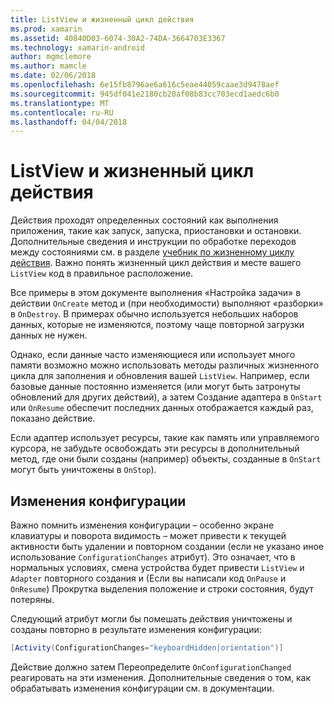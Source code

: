 ```yaml
---
title: ListView и жизненный цикл действия
ms.prod: xamarin
ms.assetid: 40840D03-6074-30A2-74DA-3664703E3367
ms.technology: xamarin-android
author: mgmclemore
ms.author: mamcle
ms.date: 02/06/2018
ms.openlocfilehash: 6e15fb8796ae6a616c5eae44059caae3d9478aef
ms.sourcegitcommit: 945df041e2180cb20af08b83cc703ecd1aedc6b0
ms.translationtype: MT
ms.contentlocale: ru-RU
ms.lasthandoff: 04/04/2018
---
```

# <a name="listview-and-the-activity-lifecycle"></a>ListView и жизненный цикл действия

Действия проходят определенных состояний как выполнения приложения, такие как запуск, запуска, приостановки и остановки. Дополнительные сведения и инструкции по обработке переходов между состояниями см. в разделе [учебник по жизненному циклу действия](~/android/app-fundamentals/activity-lifecycle/index.md).
Важно понять жизненный цикл действия и месте вашего `ListView` код в правильное расположение.

Все примеры в этом документе выполнения «Настройка задачи» в действии `OnCreate` метод и (при необходимости) выполняют «разборки» в `OnDestroy`. В примерах обычно используется небольших наборов данных, которые не изменяются, поэтому чаще повторной загрузки данных не нужен.

Однако, если данные часто изменяющиеся или использует много памяти возможно можно использовать методы различных жизненного цикла для заполнения и обновления вашей `ListView`. Например, если базовые данные постоянно изменяется (или могут быть затронуты обновлений для других действий), а затем Создание адаптера в `OnStart` или `OnResume` обеспечит последних данных отображается каждый раз, показано действие.

Если адаптер использует ресурсы, такие как память или управляемого курсора, не забудьте освобождать эти ресурсы в дополнительный метод, где они были созданы (например) объекты, созданные в `OnStart` могут быть уничтожены в `OnStop`).


## <a name="configuration-changes"></a>Изменения конфигурации

Важно помнить изменения конфигурации &ndash; особенно экране клавиатуры и поворота видимость &ndash; может привести к текущей активности быть удалении и повторном создании (если не указано иное использование `ConfigurationChanges` атрибут). Это означает, что в нормальных условиях, смена устройства будет привести `ListView` и `Adapter` повторного создания и (Если вы написали код `OnPause` и `OnResume`) Прокрутка выделения положение и строки состояния, будут потеряны.

Следующий атрибут могли бы помешать действия уничтожены и созданы повторно в результате изменения конфигурации:

```csharp
[Activity(ConfigurationChanges="keyboardHidden|orientation")]
```

Действие должно затем Переопределите `OnConfigurationChanged` реагировать на эти изменения. Дополнительные сведения о том, как обрабатывать изменения конфигурации см. в документации.

